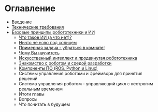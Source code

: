 # Оглавление

* [Введение](osnovy-prodvinutoi-robototekhniki-i-ii.md)
* [Технические требования](tekhnicheskie-trebovaniya.md)
* [Базовые принципы робототехники и ИИ](bazovye-principy-robototekhniki-i-ii.md)
  * [Что такое ИИ \(а что нет\)?](chto-takoe-ii-a-chto-net.md)
  * [Ничто не ново под солнцем](nichto-ne-novo-pod-solncem.md)
  * [Примерная задача - убраться в комнате!](primernaya-zadacha-ubratsya-v-komnate.md)
  * [Чему Вы научитесь](chemu-vy-nauchites.md)
  * [Искусственный интеллект и продвинутая робототехника](iskusstvennyi-intellekt-i-prodvinutaya-robototekhnika.md)
  * [Знакомство с роботом и средой разработки](znakomstvo-s-robotom-i-sredoi-razrabotki.md)
  * [Компоненты ПО \(ROS, Python и Linux\)](komponenty-po-ros-python-i-linux.md)
  * Системы управления роботами и фреймворк для принятия решений
  * Система управления роботом - управляющий цикл с нестрогим реальным временем
  * Итоги главы
  * Вопросы
  * Что почитать в будущем




